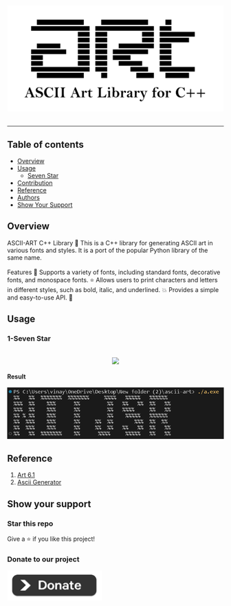 <div align="center">
<img src="./logo (1).png" alt="Logo">
<br/>
<br/>

</div>
	
----------

## Table of contents

- [Overview](https://github.com/codewithnick/ascii-art#overview)
- [Usage](https://github.com/codewithnick/ascii-art#Usage)
  - [Seven Star](https://github.com/codewithnick/ascii-art#1-Seven-Star)
- [Contribution](https://github.com/codewithnick/ascii-art/CONTRIBUTING.md)
- [Reference](https://github.com/codewithnick/ascii-art#Reference)
- [Authors](https://github.com/sepandhaghighi/art/blob/master/AUTHORS.md)
- [Show Your Support](https://github.com/sepandhaghighi/art#show-your-support)

## Overview

ASCII-ART C++ Library 🚀 This is a C++ library for generating ASCII art in various fonts and styles. It is a port of the popular Python library of the same name.
<br/>
<br/>
Features 🎉 Supports a variety of fonts, including standard fonts, decorative fonts, and monospace fonts. ⭐ Allows users to print characters and letters in different styles, such as bold, italic, and underlined. 💥 Provides a simple and easy-to-use API. 🔨

## Usage

### 1-Seven Star

<br/>
<div align="center">
<img src="./sample.gif">
</div>
<br/>
<strong>Result</strong>
<br/>
<br/>

<div align="center">
<img src="./7star-result.png">
</div>

## Reference

1. [Art 6.1](https://pypi.org/project/art/)
2. [Ascii Generator](https://ascii-generator.site/t/)

## Show your support

<h3>Star this repo</h3>

Give a ⭐ if you like this project!

<h3>Donate to our project</h3>

<a href="https://www.ascii-art.site/#support" target="_blank"><img src="https://github.com/sepandhaghighi/art/raw/master/otherfile/donate-button.png" height="70px" width="220px" alt="Art Donation"></a>
